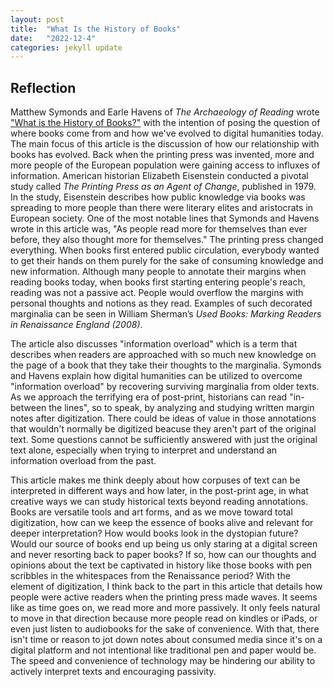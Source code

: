 ```yaml
---
layout: post
title:  "What Is the History of Books"
date:   "2022-12-4"
categories: jekyll update
---
```


## Reflection
Matthew Symonds and Earle Havens of <i>The Archaeology of Reading</i> wrote ["What is the History of Books?"](https://archaeologyofreading.org/historiography/) with the intention of posing the question of where books come from and how we've evolved to digital humanities today. The main focus of this article is the discussion of how our relationship with books has evolved. Back when the printing press was invented, more and more people of the European population were gaining access to influxes of information. American historian Elizabeth Eisenstein conducted a pivotal study called <i>The Printing Press as an Agent of Change</i>, published in 1979. In the study, Eisenstein describes how public knowledge via books was spreading to more people than there were literary elites and aristocrats in European society. One of the most notable lines that Symonds and Havens wrote in this article was, "As people read more for themselves than ever before, they also thought more for themselves." The printing press changed everything. When books first entered public circulation, everybody wanted to get their hands on them purely for the sake of consuming knowledge and new information. Although many people to annotate their margins when reading books today, when books first starting entering people's reach, reading was not a passive act. People would overflow the margins with personal thoughts and notions as they read. Examples of such decorated marginalia can be seen in William Sherman’s <i>Used Books: Marking Readers in Renaissance England (2008)</i>. 

The article also discusses "information overload" which is a term that describes when readers are approached with so much new knowledge on the page of a book that they take their thoughts to the marginalia. Symonds and Havens explain how digital humanities can be utilized to overcome "information overload" by recovering surviving marginalia from older texts. As we approach the terrifying era of post-print, historians can read "in-between the lines", so to speak, by analyzing and studying written margin notes after digitization. There could be ideas of value in those annotations that wouldn't normally be digitized beacuse they aren't part of the original text. Some questions cannot be sufficiently answered with just the original text alone, especially when trying to interpret and understand an information overload from the past. 

This article makes me think deeply about how corpuses of text can be interpreted in different ways and how later, in the post-print age, in what creative ways we can study historical texts beyond reading annotations. Books are versatile tools and art forms, and as we move toward total digitization, how can we keep the essence of books alive and relevant for deeper interpretation? How would books look in the dystopian future? Would our source of books end up being us only staring at a digital screen and never resorting back to paper books? If so, how can our thoughts and opinions about the text be captivated in history like those books with pen scribbles in the whitespaces from the Renaissance period? With the element of digitization, I think back to the part in this article that details how people were active readers when the printing press made waves. It seems like as time goes on, we read more and more passively. It only feels natural to move in that direction because more people read on kindles or iPads, or even just listen to audiobooks for the sake of convenience. With that, there isn't time or reason to jot down notes about consumed media since it's on a digital platform and not intentional like traditional pen and paper would be. The speed and convenience of technology may be hindering our ability to actively interpret texts and encouraging passivity.